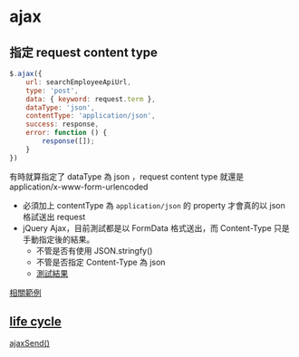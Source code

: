 # ajax


## 指定 request content type

```javascript
$.ajax({
    url: searchEmployeeApiUrl,
    type: 'post',
    data: { keyword: request.term },
    dataType: 'json',
    contentType: 'application/json',
    success: response,
    error: function () {
        response([]);
    }
})
```

有時就算指定了 dataType 為 json ，request content type 就還是 application/x-www-form-urlencoded
- 必須加上 contentType 為 `application/json` 的 property 才會真的以 json 格試送出 request
- jQuery Ajax，目前測試都是以 FormData 格式送出，而 Content-Type 只是手動指定後的結果。
  - 不管是否有使用 JSON.stringfy() 
  - 不管是否指定 Content-Type 為 json
  - [測試結果](./../../../.Net/.Net%20Core/ASP.NET%20Core/Model%20Binding/FromForm.md)

[相關範例](./將%20$(form)%20轉成%20object.md#複雜型別)

## [life cycle](https://api.jquery.com/Ajax_Events/)
[ajaxSend()](https://api.jquery.com/ajaxsend/)




